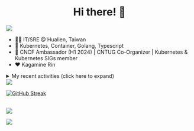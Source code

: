 <div align="center">
  <h1>Hi there! 👋</h1>
</div>

![](https://komarev.com/ghpvc/?username=tico88612&color=brightgreen&style=for-the-badge)

- 🧑‍💻 IT/SRE @ Hualien, Taiwan
- 🐳 Kubernetes, Container, Golang, Typescript
- 🤝 CNCF Ambassador (H1 2024) | CNTUG Co-Organizer | Kubernetes & Kubernetes SIGs member
- ❤️ Kagamine Rin

<details>
  <summary>My recent activities (click here to expand)</summary>

  #### 👷 Check out what I'm currently working on
  
  - [kubernetes-sigs/kubespray](https://github.com/kubernetes-sigs/kubespray) - Deploy a Production Ready Kubernetes Cluster (4 days ago)
  - [kubernetes/test-infra](https://github.com/kubernetes/test-infra) - Test infrastructure for the Kubernetes project. (3 weeks ago)
  - [cloud-native-taiwan/coscup-2024-workshop](https://github.com/cloud-native-taiwan/coscup-2024-workshop) - COSCUP 2024 IaC workshop files (1 month ago)
  - [HunterPie/localization](https://github.com/HunterPie/localization) - Localization repository for HunterPie&#39;s client (1 month ago)
  - [cloud-native-taiwan/status-infra-labs](https://github.com/cloud-native-taiwan/status-infra-labs) -  (2 months ago)
  - [cncf/k8s-conformance](https://github.com/cncf/k8s-conformance) - 🧪CNCF K8s Conformance Working Group (2 months ago)
  - [longhorn/website](https://github.com/longhorn/website) - https://longhorn.io/ (2 months ago)
  - [cncf/people](https://github.com/cncf/people) - Stores the data that will populate the various people listings on cncf.io (2 months ago)
  - [kubernetes/org](https://github.com/kubernetes/org) - Meta configuration for Kubernetes Github Org (3 months ago)
  - [kubernetes/website](https://github.com/kubernetes/website) - Kubernetes website and documentation repo:  (3 months ago)

  #### 🌱 My latest projects
  
  - [tico88612/get-real-ip](https://github.com/tico88612/get-real-ip) - 
  - [tico88612/podman-monitor-workshop](https://github.com/tico88612/podman-monitor-workshop) - 
  - [tico88612/cicd-hexo-blog-pages](https://github.com/tico88612/cicd-hexo-blog-pages) - 以 Hexo Blog 撰寫 CI/CD Pipeline 網頁
  - [tico88612/cicd-hexo-blog-template](https://github.com/tico88612/cicd-hexo-blog-template) - 以 Hexo Blog 撰寫 CI/CD Pipeline 模板
  - [tico88612/butter-toast-cup-2023](https://github.com/tico88612/butter-toast-cup-2023) - 奶油吐司杯 2023 分數計算機
  - [tico88612/cms-docker](https://github.com/tico88612/cms-docker) - Contest Management System v1.5.dev0 Docker Version
  - [tico88612/network-security-final](https://github.com/tico88612/network-security-final) - 
  - [tico88612/docker-init.engineer](https://github.com/tico88612/docker-init.engineer) - 純靠北工程師 Docker 架設版
  - [tico88612/kantai-teachme.tw](https://github.com/tico88612/kantai-teachme.tw) - 
  - [tico88612/minecraft_on_discord](https://github.com/tico88612/minecraft_on_discord) - Paste this link to Discord

  #### 🔭 Latest releases I've contributed to
  
  - [backstage/backstage](https://github.com/backstage/backstage) ([v1.31.0-next.1](https://github.com/backstage/backstage/releases/tag/v1.31.0-next.1), 1 day ago) - Backstage is an open framework for building developer portals
  - [metal3-io/ip-address-manager](https://github.com/metal3-io/ip-address-manager) ([v1.8.0](https://github.com/metal3-io/ip-address-manager/releases/tag/v1.8.0), 1 day ago) - IP address Manager for Cluster API Provider Metal3
  - [metal3-io/baremetal-operator](https://github.com/metal3-io/baremetal-operator) ([v0.8.0](https://github.com/metal3-io/baremetal-operator/releases/tag/v0.8.0), 1 day ago) - Bare metal host provisioning integration for Kubernetes
  - [meshery/meshery](https://github.com/meshery/meshery) ([v0.7.92](https://github.com/meshery/meshery/releases/tag/v0.7.92), 1 day ago) - Meshery, the cloud native manager
  - [metal3-io/cluster-api-provider-metal3](https://github.com/metal3-io/cluster-api-provider-metal3) ([v1.8.0-rc.0](https://github.com/metal3-io/cluster-api-provider-metal3/releases/tag/v1.8.0-rc.0), 1 week ago) - Metal³ integration with https://github.com/kubernetes-sigs/cluster-api
  - [HunterPie/localization](https://github.com/HunterPie/localization) ([1.0.33](https://github.com/HunterPie/localization/releases/tag/1.0.33), 2 weeks ago) - Localization repository for HunterPie&#39;s client
  - [kubernetes/website](https://github.com/kubernetes/website) ([snapshot-initial-v1.31](https://github.com/kubernetes/website/releases/tag/snapshot-initial-v1.31), 3 weeks ago) - Kubernetes website and documentation repo: 
  - [kedacore/keda](https://github.com/kedacore/keda) ([v2.15.1](https://github.com/kedacore/keda/releases/tag/v2.15.1), 3 weeks ago) -  KEDA is a Kubernetes-based Event Driven Autoscaling component. It provides event driven scale for any container running in Kubernetes 
  - [jaegertracing/jaeger](https://github.com/jaegertracing/jaeger) ([v1.60.0](https://github.com/jaegertracing/jaeger/releases/tag/v1.60.0), 4 weeks ago) - CNCF Jaeger, a Distributed Tracing Platform
  - [jaegertracing/jaeger-ui](https://github.com/jaegertracing/jaeger-ui) ([v1.60.0](https://github.com/jaegertracing/jaeger-ui/releases/tag/v1.60.0), 4 weeks ago) - Web UI for Jaeger

  #### 🔨 My recent Pull Requests
  
  - [[WIP] Upgrade Ceph CSI CephFS provisioner 3.11.0](https://github.com/kubernetes-sigs/kubespray/pull/11456) on [kubernetes-sigs/kubespray](https://github.com/kubernetes-sigs/kubespray) (2 weeks ago)
  - [Add tico88612 as reviewer](https://github.com/kubernetes-sigs/kubespray/pull/11453) on [kubernetes-sigs/kubespray](https://github.com/kubernetes-sigs/kubespray) (2 weeks ago)
  - [Add CI labels for kubernetes-sigs/kubespray](https://github.com/kubernetes/test-infra/pull/33289) on [kubernetes/test-infra](https://github.com/kubernetes/test-infra) (3 weeks ago)
  - [Make kubernetes v1.30.3 default ](https://github.com/kubernetes-sigs/kubespray/pull/11391) on [kubernetes-sigs/kubespray](https://github.com/kubernetes-sigs/kubespray) (1 month ago)
  - [Feat: Add missing zh-tw translation &amp; Fix wrong ID](https://github.com/HunterPie/localization/pull/99) on [HunterPie/localization](https://github.com/HunterPie/localization) (1 month ago)
  - [Feat: Upgrade external OCI cloud controller manager](https://github.com/kubernetes-sigs/kubespray/pull/11378) on [kubernetes-sigs/kubespray](https://github.com/kubernetes-sigs/kubespray) (1 month ago)
  - [Feat: Gateway API CRDs install support](https://github.com/kubernetes-sigs/kubespray/pull/11376) on [kubernetes-sigs/kubespray](https://github.com/kubernetes-sigs/kubespray) (1 month ago)
  - [Bump Cinder CSI Plugin to v1.30.0](https://github.com/kubernetes-sigs/kubespray/pull/11374) on [kubernetes-sigs/kubespray](https://github.com/kubernetes-sigs/kubespray) (1 month ago)
  - [Fix CentOS 7 yum repo baseurl update](https://github.com/kubernetes-sigs/kubespray/pull/11360) on [kubernetes-sigs/kubespray](https://github.com/kubernetes-sigs/kubespray) (1 month ago)
  - [Bump: OpenStack Cloud Controller Manager to 1.30.0](https://github.com/kubernetes-sigs/kubespray/pull/11358) on [kubernetes-sigs/kubespray](https://github.com/kubernetes-sigs/kubespray) (1 month ago)

  #### ⭐ Recent Stars
  
  - [ljcucc/mobai-alei](https://github.com/ljcucc/mobai-alei) - 膜拜阿雷的信眾有福了！現在到 mobai-alei.ljcu.cc 就可以產生膜拜貼圖！ (1 week ago)
  - [aome510/spotify-player](https://github.com/aome510/spotify-player) - A Spotify player in the terminal with full feature parity (1 month ago)
  - [nalexn/clean-architecture-swiftui](https://github.com/nalexn/clean-architecture-swiftui) - SwiftUI sample app using Clean Architecture. Examples of working with CoreData persistence, networking, dependency injection, unit testing, and more. (1 month ago)
  - [bpg/terraform-provider-proxmox](https://github.com/bpg/terraform-provider-proxmox) - Terraform Provider for Proxmox (1 month ago)
  - [kubernetes/enhancements](https://github.com/kubernetes/enhancements) - Enhancements tracking repo for Kubernetes (4 months ago)
  - [kubernetes-sigs/kubespray](https://github.com/kubernetes-sigs/kubespray) - Deploy a Production Ready Kubernetes Cluster (8 months ago)
  - [fduran/sadservers](https://github.com/fduran/sadservers) - SadServers: Linux &amp; DevOps Troubleshooting Scenarios SaaS (9 months ago)
  - [PKUFlyingPig/cs-self-learning](https://github.com/PKUFlyingPig/cs-self-learning) - 计算机自学指南 (9 months ago)
  - [gladstone-institutes/Bioinformatics-Workshops](https://github.com/gladstone-institutes/Bioinformatics-Workshops) - Workshops presented by the Gladstone Bioinformatics Core (10 months ago)
  - [mantou132/Spotify-Lyrics](https://github.com/mantou132/Spotify-Lyrics) - 🎉 Desktop Spotify Web Player Instant Synchronised Lyrics (11 months ago)

  #### 👯 Check out some of my recent followers
  
  - [Charles-Chrismann](https://github.com/Charles-Chrismann)
  - [hu8813](https://github.com/hu8813)
  - [wolf-yuan-6115](https://github.com/wolf-yuan-6115)
  - [tzuhsunn](https://github.com/tzuhsunn)
  - [googs1025](https://github.com/googs1025)
</details>

<img src="https://github-readme-stats.vercel.app/api?username=tico88612&hide_title=true&count_private=true&show_icons=true" />

<br>

<a href="https://git.io/streak-stats"><img src="https://streak-stats.demolab.com?user=tico88612&theme=one-dark-pro" alt="GitHub Streak" /></a>

<br>

<img src="https://github-profile-trophy.vercel.app/?username=tico88612&theme=flat&no-frame=true&theme=onedark&margin-w=15&column=4" />


![](https://hit.yhype.me/github/profile?user_id=17496418)
